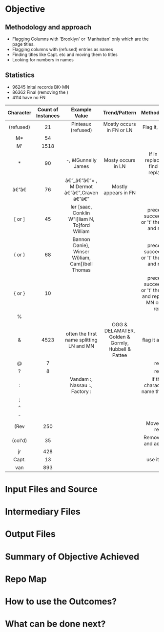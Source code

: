 # Objective

## Methodology and approach

- Flagging Columns with 'Brooklyn' or 'Manhattan' only which are the page titles.
- Flagging columns with (refused) entries as names
- Finding titles like Capt. etc and moving them to titles
- Looking for numbers in names 


## Statistics

- 96245	Inital records BK+MN
- 86362	Final (removing the )
- 4114	have no FN 


| Character 	| Count of Instances 	|                   Example Value                  	|                    Trend/Pattern                   	|                                       Method/Approach                                        	|
|:---------:	|:------------------:	|:------------------------------------------------:	|:--------------------------------------------------:	|:--------------------------------------------------------------------------------------------:	|
| (refused) 	|         21         	|                Pinteaux (refused)                	|              Mostly occurs in FN or LN             	| Flag it, but keep it                                                                         	|
|     M*    	|         54         	|                                                  	|                                                    	|                                                                                              	|
|     M'    	|        1518        	|                                                  	|                                                    	|                                                                                              	|
|     *     	|         90         	|               -*, M*Gunnelly James               	|                 Mosty occurs in LN                 	|                   If in FN then replace, if in LN find suitable replacement                  	|
|   â€”â€   	|         76         	|   â€”_â€”â€”= , M Dermot â€”â€”,Craven â€”â€”    	|                Mostly appears in FN                	|                                                                                              	|
|   [ or ]  	|         45         	|  ler [saac, Conklin W"i]liam N, To]ford William  	|                                                    	|                preceeded or succeeded by 'l' or 't' then replaced and repeated               	|
|   ( or )  	|         68         	| Bannon Danie), Winser Wi)liam,  Cam])bell Thomas 	|                                                    	|                preceeded or succeeded by 'l' or 't' then replaced and repeated               	|
|   { or }  	|         10         	|                                                  	|                                                    	| preceeded or succeeded by 'l' or 't' then replaced and repeated, if in MN or FN then remove, 	|
|     %     	|                    	|                                                  	|                                                    	|                                                                                              	|
|     &     	|        4523        	|     often the first name splitting LN and MN     	| OGG & DELAMATER, Golden & Gormly, Hubbell & Pattee 	| flag it as business                                                                          	|
|     @     	|          7         	|                                                  	|                                                    	|                                            remove                                            	|
|     ?     	|          8         	|                                                  	|                                                    	|                                            remove                                            	|
|     :     	|                    	|          Vandam :, Nassau :., Factory :          	|                                                    	|                        If the only character in first name then remove                       	|
|     ;     	|                    	|                                                  	|                                                    	|                                                                                              	|
|     ^     	|                    	|                                                  	|                                                    	|                                                                                              	|
|     -     	|                    	|                                                  	|                                                    	|                                                                                              	|
|    (Rev   	|         250        	|                                                  	|                                                    	|                                   Move it to title, remove                                   	|
|  (col'd)  	|         35         	|                                                  	|                                                    	|                              Remove the field and add a flag ()                              	|
|     jr    	|                428 	|                                                  	|                                                    	|                                                                                              	|
| Capt.     	|                 13 	|                                                  	|                                                    	|                                      use it as a title                                       	|
| van       	|                893 	|                                                  	|                                                    	|                                                                                              	|


# Input Files and Source

# Intermediary Files

# Output Files

# Summary of Objective Achieved

# Repo Map

# How to use the Outcomes?

# What can be done next? 
